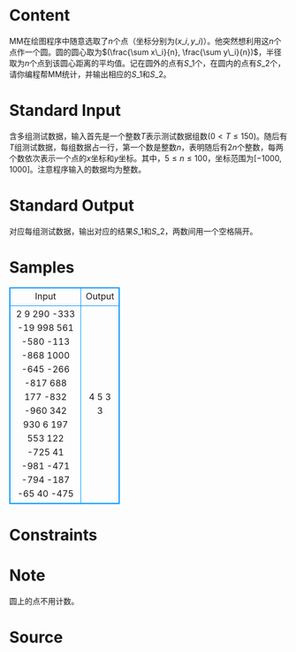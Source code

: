 
# Content

MM在绘图程序中随意选取了$n$个点（坐标分别为$(x\_i,y\_i)$）。他突然想利用这$n$个点作一个圆。圆的圆心取为$(\frac{\sum x\_i}{n}, \frac{\sum y\_i}{n})$，半径取为$n$个点到该圆心距离的平均值。记在圆外的点有$S\_1$个，在圆内的点有$S\_2$个，请你编程帮MM统计，并输出相应的$S\_1$和$S\_2$。

# Standard Input

含多组测试数据，输入首先是一个整数$T$表示测试数据组数($0<T \leq 150$)。随后有$T$组测试数据，每组数据占一行，第一个数是整数$n$，表明随后有$2n$个整数，每两个数依次表示一个点的$x$坐标和$y$坐标。其中，$5\leq n\leq 100$，坐标范围为$[-1000,1000]$。注意程序输入的数据均为整数。

# Standard Output

对应每组测试数据，输出对应的结果$S\_1$和$S\_2$，两数间用一个空格隔开。

# Samples

<style>
        table,table tr th, table tr td { border:1px solid #0094ff; }
        table { width: 200px; min-height: 25px; line-height: 25px; text-align: center; border-collapse: collapse;}   
    </style>
<table>
	<tr>
		<td>Input</td>
		<td>Output</td>
	</tr>
<tr><td>2
9 290 -333 -19 998 561 -580 -113 -868 1000 -645 -266 -817 688 177 -832 -960 342 930 
6 197 553 122 -725 41 -981 -471 -794 -187 -65 40 -475</td><td>4 5
3 3</td></tr></table>


# Constraints



# Note

圆上的点不用计数。

# Source


